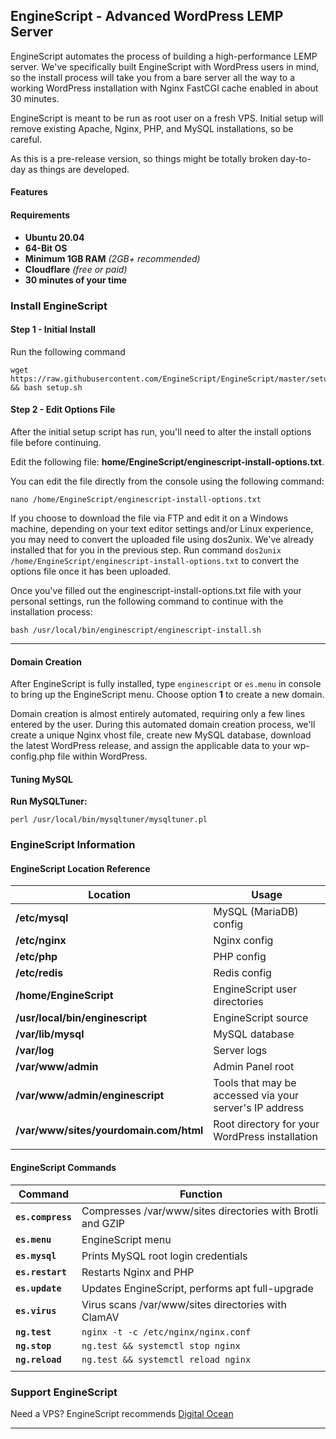 ## **EngineScript - Advanced WordPress LEMP Server**

EngineScript automates the process of building a high-performance LEMP server. We've specifically built EngineScript with WordPress users in mind, so the install process will take you from a bare server all the way to a working WordPress installation with Nginx FastCGI cache enabled in about 30 minutes.

EngineScript is meant to be run as root user on a fresh VPS. Initial setup will remove existing Apache, Nginx, PHP, and MySQL installations, so be careful.

As this is a pre-release version, so things might be totally broken day-to-day as things are developed.

#### Features

#### Requirements
- **Ubuntu 20.04**
- **64-Bit OS**
- **Minimum 1GB RAM** *(2GB+ recommended)*
- **Cloudflare** *(free or paid)*
- **30 minutes of your time**

### Install EngineScript
#### Step 1 - Initial Install
Run the following command
```shell
wget https://raw.githubusercontent.com/EngineScript/EngineScript/master/setup.sh && bash setup.sh
```
#### Step 2 - Edit Options File
After the initial setup script has run, you'll need to alter the install options file before continuing.

Edit the following file: **home/EngineScript/enginescript-install-options.txt**.

You can edit the file directly from the console using the following command:
```shell
nano /home/EngineScript/enginescript-install-options.txt
```
If you choose to download the file via FTP and edit it on a Windows machine, depending on your text editor settings and/or Linux experience, you may need to convert the uploaded file using dos2unix. We've already installed that for you in the previous step. Run command `dos2unix /home/EngineScript/enginescript-install-options.txt` to convert the options file once it has been uploaded.

Once you've filled out the enginescript-install-options.txt file with your personal settings, run the following command to continue with the installation process:
```shell
bash /usr/local/bin/enginescript/enginescript-install.sh
```

----------

#### Domain Creation
After EngineScript is fully installed, type `enginescript` or `es.menu` in console to bring up the EngineScript menu. Choose option **1** to create a new domain.

Domain creation is almost entirely automated, requiring only a few lines entered by the user. During this automated domain creation process, we'll create a unique Nginx vhost file, create new MySQL database, download the latest WordPress release, and assign the applicable data to your wp-config.php file within WordPress.

#### Tuning MySQL

**Run MySQLTuner:**
```shell
perl /usr/local/bin/mysqltuner/mysqltuner.pl
```

### EngineScript Information
#### EngineScript Location Reference
|Location        |Usage                          |
|----------------|-------------------------------|
|**/etc/mysql**                  |MySQL (MariaDB) config |
|**/etc/nginx**                  |Nginx config |
|**/etc/php**                    |PHP config |
|**/etc/redis**                  |Redis config |
|**/home/EngineScript**          |EngineScript user directories |
|**/usr/local/bin/enginescript** |EngineScript source |
|**/var/lib/mysql**              |MySQL database |
|**/var/log**                    |Server logs |
|**/var/www/admin**              |Admin Panel root |
|**/var/www/admin/enginescript** |Tools that may be accessed via your server's IP address |
|**/var/www/sites/yourdomain.com/html**|Root directory for your WordPress installation |
|                                |                |

#### EngineScript Commands
|Command            |Function                       |
|-------------------|-------------------------------|
|**`es.compress`**  |Compresses /var/www/sites directories with Brotli and GZIP |
|**`es.menu`**	    |EngineScript menu |
|**`es.mysql`**     |Prints MySQL root login credentials|
|**`es.restart`**   |Restarts Nginx and PHP |
|**`es.update`**    |Updates EngineScript, performs apt full-upgrade |
|**`es.virus`**     |Virus scans /var/www/sites directories with ClamAV |
|**`ng.test`**      |`nginx -t -c /etc/nginx/nginx.conf` |
|**`ng.stop`**      |`ng.test && systemctl stop nginx` |
|**`ng.reload`**    |`ng.test && systemctl reload nginx` |
|                   |                                |

### Support EngineScript
Need a VPS? EngineScript recommends [Digital Ocean](https://m.do.co/c/e57cc8492285)

----------
